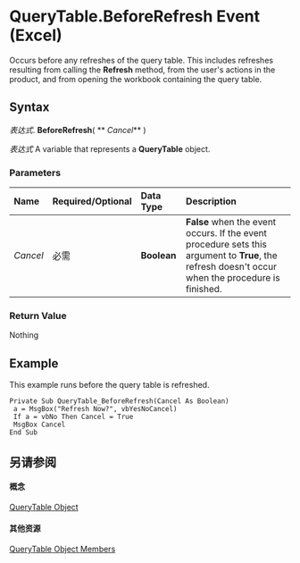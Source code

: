
# QueryTable.BeforeRefresh Event (Excel)

Occurs before any refreshes of the query table. This includes refreshes resulting from calling the  **Refresh** method, from the user's actions in the product, and from opening the workbook containing the query table.


## Syntax

 _表达式_. **BeforeRefresh**( ** _Cancel_** )

 _表达式_ A variable that represents a **QueryTable** object.


### Parameters



|**Name**|**Required/Optional**|**Data Type**|**Description**|
|:-----|:-----|:-----|:-----|
| _Cancel_|必需|**Boolean**|**False** when the event occurs. If the event procedure sets this argument to **True**, the refresh doesn't occur when the procedure is finished.|

### Return Value

Nothing


## Example

This example runs before the query table is refreshed.


```
Private Sub QueryTable_BeforeRefresh(Cancel As Boolean) 
 a = MsgBox("Refresh Now?", vbYesNoCancel) 
 If a = vbNo Then Cancel = True 
 MsgBox Cancel 
End Sub
```


## 另请参阅


#### 概念


[QueryTable Object](505b84ea-64b3-b4fe-741a-de6884eb69eb.md)
#### 其他资源


[QueryTable Object Members](http://msdn.microsoft.com/library/9a61f024-c1dc-c11b-942f-ff2a6617bdc4%28Office.15%29.aspx)
